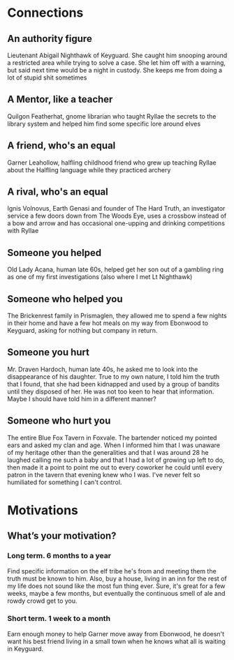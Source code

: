 # Connections

## An authority figure

Lieutenant Abigail Nighthawk of Keyguard. She caught him snooping around a restricted area while trying to solve a case. She let him off with a warning, but said next time would be a night in custody. She keeps me from doing a lot of stupid shit sometimes

## A Mentor, like a teacher

Quilgon Featherhat, gnome librarian who taught Ryllae the secrets to the library system and helped him find some specific lore around elves

## A friend, who's an equal

Garner Leahollow, halfling childhood friend who grew up teaching Ryllae about the Halfling language while they practiced archery

## A rival, who's an equal

Ignis Volnovus, Earth Genasi and founder of The Hard Truth, an investigator service a few doors down from The Woods Eye, uses a crossbow instead of a bow and arrow and has occasional one-upping and drinking competitions with Ryllae

## Someone you helped

Old Lady Acana, human late 60s, helped get her son out of a gambling ring as one of my first investigations (also where I met Lt Nighthawk)

## Someone who helped you

The Brickenrest family in Prismaglen, they allowed me to spend a few nights in their home and have a few hot meals on my way from Ebonwood to Keyguard, asking for nothing but company in return.

## Someone you hurt

Mr. Draven Hardoch, human late 40s, he asked me to look into the disappearance of his daughter. True to my own nature, I told him the truth that I found, that she had been kidnapped and used by a group of bandits until they disposed of her. He was not too keen to hear that information. Maybe I should have told him in a different manner?

## Someone who hurt you

The entire Blue Fox Tavern in Foxvale. The bartender noticed my pointed ears and asked my clan and age. When I informed him that I was unaware of my heritage other than the generalities and that I was around 28 he laughed calling me such a baby and that I had a lot of growing up left to do, then made it a point to point me out to every coworker he could until every patron in the tavern that evening knew who I was. I've never felt so humiliated for something I can't control. 

# Motivations

## What’s your motivation? 

### Long term. 6 months to a year

Find specific information on the elf tribe he's from and meeting them the truth must be known to him. Also, buy a house, living in an inn for the rest of my life does not sound like the most fun thing ever. Sure, it's great for a few weeks, maybe a few months, but eventually the continuous smell of ale and rowdy crowd get to you.

### Short term. 1 week to a month

Earn enough money to help Garner move away from Ebonwood, he doesn't want his best friend living in a small town when he knows what all is waiting in Keyguard.
